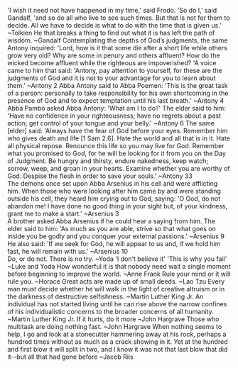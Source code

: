 'I wish it need not have happened in my time,' said Frodo. 'So do I,' said Gandalf, 'and so do all who live to see such times. But that is not for them to decide. All we have to decide is what to do with the time that is given us.' ~Tolkien
He that breaks a thing to find out what it is has left the path of wisdom. ~Gandalf
Contemplating the depths of God’s judgments, the same Antony inquired: 'Lord, how is it that some die after a short life while others grow very old? Why are some in penury and others affluent? How do the wicked become affluent while the righteous are impoverished? 'A voice came to him that said: 'Antony, pay attention to yourself, for these are the judgments of God and it is not to your advantage for you to learn about them.' ~Antony 2 
Abba Antony said to Abba Poemen: 'This is the great task of a person: personally to take responsibility for his own shortcoming in the presence of God and to expect temptation until his last breath.' ~Antony 4 
Abba Pambo asked Abba Antony: 'What am I to do?' The elder said to him: 'Have no confidence in your righteousness; have no regrets about a past action; get control of your tongue and your belly.' ~Antony 6 
The same [elder] said: 'Always have the fear of God before your eyes. Remember him who gives death and life [1 Sam 2.6]. Hate the world and all that is in it. Hate all physical repose. Renounce this life so you may live for God. Remember what you promised to God, for he will be looking for it from you on the Day of Judgment. Be hungry and thirsty, endure nakedness, keep watch; sorrow, weep, and groan in your hearts. Examine whether you are worthy of God. Despise the flesh in order to save your souls.' ~Antony 33  
The demons once set upon Abba Arsenius in his cell and were afflicting him. When those who were looking after him came by and were standing outside his cell, they heard him crying out to God, saying: 'O God, do not abandon me! I have done no good thing in your sight but, of your kindness, grant me to make a start.' ~Arsenius 3  
A brother asked Abba Arsenius if he could hear a saying from him. The elder said to him: 'As much as you are able, strive so that what goes on inside you be godly and you conquer your external passions.' ~Arsenius 9  
He also said: 'If we seek for God, he will appear to us and, if we hold him fast, he will remain with us.' ~Arsenius 10  
Do, or do not. There is no try. ~Yoda
'I don't believe it' 'This is why you fail' ~Luke and Yoda
How wonderful it is that nobody need wait a single moment before beginning to improve the world. ~Anne Frank
Rule your mind or it will rule you. ~Horace
Great acts are made up of small deeds. ~Lao Tzu
Every man must decide whether he will walk in the light of creative altruism or in the darkness of destructive selfishness. ~Martin Luther King Jr.
An individual has not started living until he can rise above the narrow confines of his individualistic concerns to the broader concerns of all humanity. ~Martin Luther King Jr.
If it hurts, do it more ~John Hargrave
Those who multitask are doing nothing fast. ~John Hargrave
When nothing seems to help, I go and look at a stonecutter hammering away at his rock, perhaps a hundred times without as much as a crack showing in it. Yet at the hundred and first blow it will split in two, and I know it was not that last blow that did it--but all that had gone before ~Jacob Riis
